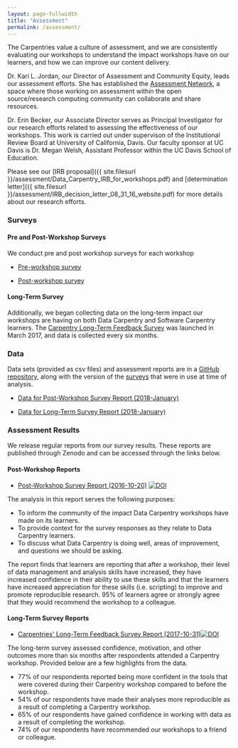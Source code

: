 ```yaml
---
layout: page-fullwidth
title: "Assessment"
permalink: /assessment/
---
```


The Carpentries value a culture of assessment, and we are consistently evaluating 
our workshops to understand the impact workshops have on our learners, and how we can improve our content delivery.

Dr. Kari L. Jordan, our Director of Assessment and Community Equity, leads our assessment efforts. She has established the [Assessment Network](http://www.datacarpentry.org/assessment-network/), a space where those working on assessment within the open source/research computing community can collaborate and share resources.

Dr. Erin Becker, our Associate Director serves as Principal Investigator for our research efforts related to assessing the
effectiveness of our workshops. This work is carried out under supervison of the Institutional Review Board at University of California, Davis. Our faculty sponsor at UC Davis is Dr. Megan Welsh, Assistant Professor within the UC Davis School of Education.

Please see our [IRB proposal]({{ site.filesurl }}/assessment/Data_Carpentry_IRB_for_workshops.pdf)
and [determination letter]({{ site.filesurl }}/assessment/IRB_decision_letter_08_31_16_website.pdf) for more details about our research efforts.

### Surveys

#### Pre and Post-Workshop Surveys

We conduct pre and post workshop surveys for each workshop

- [Pre-workshop survey](https://www.surveymonkey.com/r/Preview/?sm=zdE7x498WxTrpyiD6WEQJaspyjn2T7djLpBg2pc36ylXiMCwflbQtv6puqE01NB4)

- [Post-workshop survey](https://www.surveymonkey.com/r/Preview/?sm=Mrj4bb21g1tgjNuilRh0cOT5mrUI7P2KQPzKG6FqkomqgWhHqR_2BsNWTJLHGif1VF)

#### Long-Term Survey

Additionally, we began collecting data on the long-term impact our workshops are having on both Data Carpentry and Software Carpentry learners. The [Carpentry Long-Term Feedback Survey](https://www.surveymonkey.com/r/Preview/?sm=LksuekfCD3hzLW6lPkx9qhkRF5nDt8uGWpN7lq2Mx0Dqw1Zriv3qYFpu3XtR46ei) was launched in March 2017, and data is collected every six months.

### Data

Data sets (provided as csv files) and assessment reports are  in a 
[GitHub repository](https://github.com/carpentries/assessment), along with the version of the [surveys](https://github.com/carpentries/assessment/tree/master/learner-assessment/surveys) that were in use at time of analysis.  

- [Data for Post-Workshop Survey Report (2018-January)](https://github.com/carpentries/assessment/blob/master/learner-assessment/data-carpentry/postworkshop/2018-January/data_180108.csv)

- [Data for Long-Term Survey Report (2018-January)](https://github.com/carpentries/assessment/blob/master/learner-assessment/long-term-survey/2018-January/data_20171108.csv)

### Assessment Results
 
We release regular reports from our survey results. These reports are published through Zenodo and can
be accessed through the links below.

#### Post-Workshop Reports

- [Post-Workshop Survey Report (2016-10-20)](https://doi.org/10.5281/zenodo.165858) [![DOI](https://zenodo.org/badge/DOI/10.5281/zenodo.165858.svg)](https://doi.org/10.5281/zenodo.165858)

The analysis in this report serves the following purposes:

- To inform the community of the impact Data Carpentry workshops have made on its learners.
- To provide context for the survey responses as they relate to Data Carpentry learners.
- To discuss what Data Carpentry is doing well, areas of improvement, and questions we should be asking.

The report finds that learners are reporting that after a workshop, their level of data management and analysis skills have increased, they have increased confidence in their ability to use these skills and that the learners have increased appreciation for these skills (i.e. scripting) to improve and promote reproducible research. 95% of learners agree or strongly agree that they would recommend the workshop to a colleague.

#### Long-Term Survey Reports

- [Carpentries' Long-Term Feedback Survey Report (2017-10-31)](https://doi.org/10.5281/zenodo.1039944)[![DOI](https://zenodo.org/badge/DOI/10.5281/zenodo.1039944.svg)](https://doi.org/10.5281/zenodo.165858)

The long-term survey assessed confidence, motivation, and other outcomes more than six months after respondents attended a Carpentry workshop. Provided below are a few highlights from the data.

- 77% of our respondents reported being more confident in the tools that were covered during their Carpentry workshop compared to before the workshop.
- 54% of our respondents have made their analyses more reproducible as a result of completing a Carpentry workshop.
- 65% of our respondents have gained confidence in working with data as a result of completing the workshop.
- 74% of our respondents have recommended our workshops to a friend or colleague.
